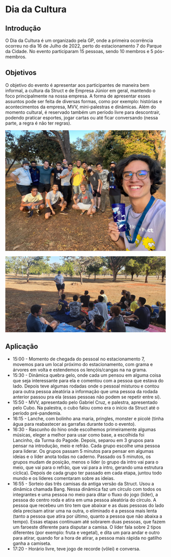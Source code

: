 # Dia da Cultura

## Introdução

O Dia da Cultura é um organizado pela GP, onde a primeira ocorrência ocorreu no dia 16 de Julho de 2022, perto do estacionamento 7 do Parque da Cidade. No evento participaram 15 pessoas, sendo 10 membros e 5 pós-membros.

## Objetivos

O objetivo do evento é apresentar aos participantes de maneira bem informal, a cultura da Struct e de Empresa Júnior em geral, mantendo o foco principalmente na nossa empresa. A forma de apresentar esses assuntos pode ser feita de diversas formas, como por exemplo: histórias e acontecimentos da empresa, MVV, mini-palestras e dinâmicas. Além do momento cultural, é reservado também um período livre para descontrair, podendo praticar esportes, jogar cartas ou até ficar conversando (nessa parte, a regra é não ter regras).

![Tela do site Clicksign](../../imagens/dia_da_cultura1.jpg)

![Tela do site Clicksign](../../imagens/dia_da_cultura2.jpg)

## Aplicação

- 15:00 - Momento de chegada do pessoal no estacionamento 7, movemos para um local próximo do estacionamento, com grama e árvores em volta e estendemos os lençóis/cangas na na grama.
- 15:30 - Dinâmica quebra gelo, onde cada um pensou em alguma coisa que seja interessante para ela e comentou com a pessoa que estava do lado. Depois teve algumas rodadas onde o pessoal misturou e contou para outra pessoa aleatória a informação que uma pessoa da rodada anterior passou pra ela (essas pessoas não podem se repetir entre si).
- 15:50 - MVV, apresentado pelo Gabriel Cruz, e palestra, apresentado pelo Cubo. Na palestra, o cubo falou como era o início da Struct até o período pré-pandemia.
- 16:15 - Lanche, com bolinho ana maria, pringles, monster e picolé (tinha água para reabastecer as garrafas durante todo o evento).
- 16:30 - Rascunho do hino onde escolhemos primeiramente algumas músicas, eleger a melhor para usar como base, a escolhida foi Lancinho, da Turma do Pagode. Depois, separou em 3 grupos para pensar na introdução, meio e refrão. Cada grupo escolhe uma pessoa para liderar. Os grupos passam 5 minutos para pensar em algumas ideias e o líder anota todas no caderno. Passado os 5 minutos, os grupos mudam de posição, menos o líder (o grupo da intro vai para o meio, que vai para o refrão, que vai para a intro, gerando uma estrutura cíclica). Depois de cada grupo ter passado em cada etapa, juntou todo mundo e os líderes comentaram sobre as ideias.
- 16:55 - Sorteio das três camisas da antiga versão da Struct. Usou a dinâmica chamada Bang. Nessa dinâmica faz um círculo com todos os integrantes e uma pessoa no meio para ditar o fluxo do jogo (líder), a pessoa do centro roda e atira em uma pessoa aleatória do círculo. A pessoa que recebeu um tiro tem que abaixar e as duas pessoas do lado dela precisam atirar uma na outra, o eliminado é a pessoa mais lenta (tanto a pessoa que atira por último, quanto a pessoa que não abaixa a tempo). Essas etapas continuam até sobrarem duas pessoas, que fazem um faroeste diferente para disputar a camisa. O líder fala sobre 2 tipos diferentes (por exemplo: fruta e vegetal), e dita um para andar e outro para atirar, quando for a hora de atirar, a pessoa mais rápida no gatilho ganha a camiseta.
- 17:20 - Horário livre, teve jogo de recorde (vôlei) e conversa.